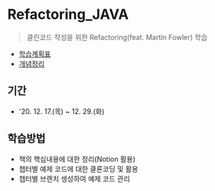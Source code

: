 # Refactoring_JAVA
> 클린코드 작성을 위한 Refactoring(feat. Martin Fowler) 학습
* [학습계획표](https://docs.google.com/spreadsheets/d/1E4ZqrEOs7lTRJ1yqNe3xeu9PbDd3iUH4lcl7oTyWWlg/edit?usp=sharing)
* [개념정리](https://www.notion.so/Refactoring-f233fd74305c4689ba95e44399004a13)
## 기간
* '20. 12. 17.(목) ~ 12. 29.(화)
## 학습방법
* 책의 핵심내용에 대한 정리(Notion 활용)
* 챕터별 예제 코드에 대한 클론코딩 및 활용
* 챕터별 브랜치 생성하여 예제 코드 관리
